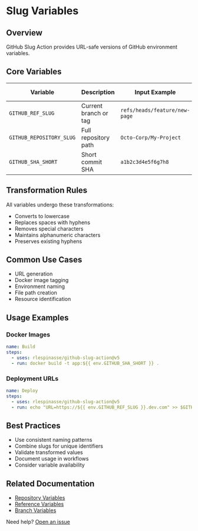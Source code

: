 # Slug Variables

## Overview

GitHub Slug Action provides URL-safe versions of GitHub environment variables.

## Core Variables

| Variable                 | Description           | Input Example                 | Output Example         |
| ------------------------ | --------------------- | ----------------------------- | ---------------------- |
| `GITHUB_REF_SLUG`        | Current branch or tag | `refs/heads/feature/new-page` | `feature-new-page`     |
| `GITHUB_REPOSITORY_SLUG` | Full repository path  | `Octo-Corp/My-Project`        | `octo-corp-my-project` |
| `GITHUB_SHA_SHORT`       | Short commit SHA      | `a1b2c3d4e5f6g7h8`            | `a1b2c3d4`             |

## Transformation Rules

All variables undergo these transformations:

- Converts to lowercase
- Replaces spaces with hyphens
- Removes special characters
- Maintains alphanumeric characters
- Preserves existing hyphens

## Common Use Cases

- URL generation
- Docker image tagging
- Environment naming
- File path creation
- Resource identification

## Usage Examples

### Docker Images

```yaml
name: Build
steps:
  - uses: rlespinasse/github-slug-action@v5
  - run: docker build -t app:${{ env.GITHUB_SHA_SHORT }} .
```

### Deployment URLs

```yaml
name: Deploy
steps:
  - uses: rlespinasse/github-slug-action@v5
  - run: echo "URL=https://${{ env.GITHUB_REF_SLUG }}.dev.com" >> $GITHUB_ENV
```

## Best Practices

- Use consistent naming patterns
- Combine slugs for unique identifiers
- Validate transformed values
- Document usage in workflows
- Consider variable availability

## Related Documentation

- [Repository Variables](repository-variables.md)
- [Reference Variables](reference-variables.md)
- [Branch Variables](branch-variables.md)

Need help? [Open an issue](https://github.com/rlespinasse/github-slug-action/issues)
